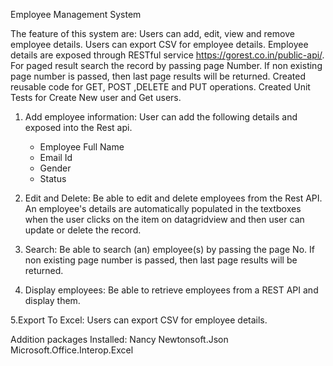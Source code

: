 Employee Management System


The feature of this system are:
Users can add, edit, view and remove employee details.
Users can export CSV for employee details.
Employee details are exposed through RESTful service https://gorest.co.in/public-api/.
For paged result search the record by passing page Number. If non
existing page number is passed, then last page results will be returned.
Created reusable code for GET, POST ,DELETE and PUT operations.
Created Unit Tests for Create New user and Get users.


1.	Add employee information:
User can add the following details and exposed into the Rest api.
    * Employee Full Name
    * Email Id
    * Gender
    * Status

2. Edit and Delete:
Be able to edit and delete employees from the Rest API. An employee's details are automatically populated in the textboxes when the user clicks on the item on datagridview and then user can update or delete the record.

3. Search:
Be able to search (an) employee(s) by passing the page No. If non
existing page number is passed, then last page results will be returned.


4. Display employees:
Be able to retrieve employees from a REST API and display them.

5.Export To Excel:
Users can export CSV for employee details.

Addition packages Installed:
Nancy
Newtonsoft.Json
Microsoft.Office.Interop.Excel


